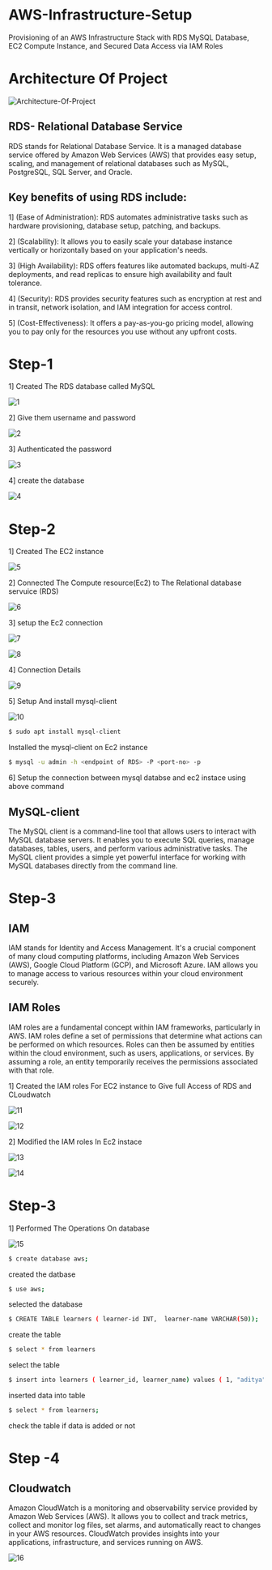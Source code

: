 # AWS-Infrastructure-Setup
Provisioning of an AWS Infrastructure Stack with RDS MySQL Database, EC2 Compute Instance, and Secured Data Access via IAM Roles 
# Architecture Of Project 

![Architecture-Of-Project](https://github.com/AdityaAgasti07/AWS-Infrastructure-Setup/assets/159541012/698afe46-70bd-4a3b-a2f6-18d2e6621803)


## RDS- Relational Database Service
RDS stands for Relational Database Service. It is a managed database service offered by Amazon Web Services (AWS) that provides easy setup, scaling, and management of relational databases such as MySQL, PostgreSQL, SQL Server, and Oracle.
## Key benefits of using RDS include:
1] (Ease of Administration): RDS automates administrative tasks such as hardware provisioning, database setup, patching, and backups.

2] (Scalability): It allows you to easily scale your database instance vertically or horizontally based on your application's needs.

3] (High Availability): RDS offers features like automated backups, multi-AZ deployments, and read replicas to ensure high availability and fault tolerance.

4] (Security): RDS provides security features such as encryption at rest and in transit, network isolation, and IAM integration for access control.

5] (Cost-Effectiveness): It offers a pay-as-you-go pricing model, allowing you to pay only for the resources you use without any upfront costs.

# Step-1


1] Created The RDS database called MySQL


![1](https://github.com/AdityaAgasti007/AWS-Infrastructure-Setup/assets/159541012/c062377e-be26-40aa-a7a5-274b3a24f365)


2] Give them username and password


![2](https://github.com/AdityaAgasti007/AWS-Infrastructure-Setup/assets/159541012/513d291c-c6f8-46c0-855b-c0046cc6aea1)


3] Authenticated the password 


![3](https://github.com/AdityaAgasti007/AWS-Infrastructure-Setup/assets/159541012/f1fd35f6-85a5-4947-92e5-4eb56f87cd9f)


4] create the database 


![4](https://github.com/AdityaAgasti007/AWS-Infrastructure-Setup/assets/159541012/e77fcfd8-dd2f-4d85-aae5-00217f03820b)


# Step-2 

1] Created The EC2 instance 


![5](https://github.com/AdityaAgasti007/AWS-Infrastructure-Setup/assets/159541012/1f5a024c-3ec4-4370-a0d6-b8430c7265f6)


2] Connected The Compute resource(Ec2) to The Relational database servuice (RDS)


![6](https://github.com/AdityaAgasti007/AWS-Infrastructure-Setup/assets/159541012/971284a7-c340-460e-a057-921e8efe4915)


3] setup the Ec2 connection 


![7](https://github.com/AdityaAgasti007/AWS-Infrastructure-Setup/assets/159541012/70304bdc-0dd4-4fb9-b1b4-c7d2d6e4a024)


![8](https://github.com/AdityaAgasti007/AWS-Infrastructure-Setup/assets/159541012/84b71f03-6096-4fda-95a9-adbbc4b50f6d)


4] Connection Details 


![9](https://github.com/AdityaAgasti007/AWS-Infrastructure-Setup/assets/159541012/7c7f0da2-2478-40ca-ba65-417775fda8ea)


5] Setup And install mysql-client


![10](https://github.com/AdityaAgasti007/AWS-Infrastructure-Setup/assets/159541012/a82b88e3-3bab-4e3f-b589-c3cc116731b7)

```bash
$ sudo apt install mysql-client
```
Installed the mysql-client on Ec2 instance 
```bash
$ mysql -u admin -h <endpoint of RDS> -P <port-no> -p
```
6] Setup the connection between mysql databse and ec2 instace using above command

## MySQL-client

The MySQL client is a command-line tool that allows users to interact with MySQL database servers. It enables you to execute SQL queries, manage databases, tables, users, and perform various administrative tasks. The MySQL client provides a simple yet powerful interface for working with MySQL databases directly from the command line.

# Step-3 

## IAM 
IAM stands for Identity and Access Management. It's a crucial component of many cloud computing platforms, including Amazon Web Services (AWS), Google Cloud Platform (GCP), and Microsoft Azure. IAM allows you to manage access to various resources within your cloud environment securely.

## IAM Roles
IAM roles are a fundamental concept within IAM frameworks, particularly in AWS. IAM roles define a set of permissions that determine what actions can be performed on which resources. Roles can then be assumed by entities within the cloud environment, such as users, applications, or services. By assuming a role, an entity temporarily receives the permissions associated with that role.

1] Created the IAM roles For EC2 instance to Give full Access of RDS and CLoudwatch


![11](https://github.com/AdityaAgasti007/AWS-Infrastructure-Setup/assets/159541012/113f0ff7-2f29-4979-9d9a-e5fe018d2795)


![12](https://github.com/AdityaAgasti007/AWS-Infrastructure-Setup/assets/159541012/b9c2a262-da93-4bfd-ad96-0f1ef075cd75)

2] Modified the IAM roles In Ec2 instace 


![13](https://github.com/AdityaAgasti007/AWS-Infrastructure-Setup/assets/159541012/a9637f70-af6b-4848-8edd-9c393954e4bf)


![14](https://github.com/AdityaAgasti007/AWS-Infrastructure-Setup/assets/159541012/45d15287-8fb7-4be1-a4fb-3bb9c07b0f03)

# Step-3

1] Performed The Operations On database 


![15](https://github.com/AdityaAgasti007/AWS-Infrastructure-Setup/assets/159541012/10ff3246-c5d3-4089-92f7-3b3cf96a63d4)
```bash
$ create database aws;
```
created the datbase 
```bash
$ use aws;
```
selected the database 
```bash
$ CREATE TABLE learners ( learner-id INT,  learner-name VARCHAR(50));
```
create the table 
```bash
$ select * from learners
```
select the table 
```bash
$ insert into learners ( learner_id, learner_name) values ( 1, "aditya" );
```
inserted data into table 
```bash
$ select * from learners;
```
check the table if data is added or not 

# Step -4 
## Cloudwatch

Amazon CloudWatch is a monitoring and observability service provided by Amazon Web Services (AWS). It allows you to collect and track metrics, collect and monitor log files, set alarms, and automatically react to changes in your AWS resources. CloudWatch provides insights into your applications, infrastructure, and services running on AWS.

![16](https://github.com/AdityaAgasti007/AWS-Infrastructure-Setup/assets/159541012/8f967b4c-cf08-4f49-b6eb-75ddf6f27767)









